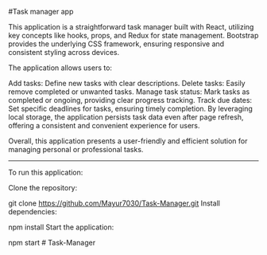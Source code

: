 #Task manager app

This application is a straightforward task manager built with React, utilizing key concepts like hooks, props, and Redux for state management. Bootstrap provides the underlying CSS framework, ensuring responsive and consistent styling across devices.

The application allows users to:

Add tasks: Define new tasks with clear descriptions.
Delete tasks: Easily remove completed or unwanted tasks.
Manage task status: Mark tasks as completed or ongoing, providing clear progress tracking.
Track due dates: Set specific deadlines for tasks, ensuring timely completion.
By leveraging local storage, the application persists task data even after page refresh, offering a consistent and convenient experience for users.

Overall, this application presents a user-friendly and efficient solution for managing personal or professional tasks.

---

To run this application:

Clone the repository:

git clone https://github.com/Mayur7030/Task-Manager.git
Install dependencies:

npm install
Start the application:

npm start
#   T a s k - M a n a g e r 
 
 

